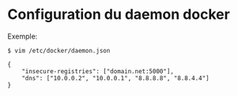 # Configuration du daemon docker

Exemple:

    $ vim /etc/docker/daemon.json

    {
        "insecure-registries": ["domain.net:5000"],
        "dns": ["10.0.0.2", "10.0.0.1", "8.8.8.8", "8.8.4.4"]
    }

